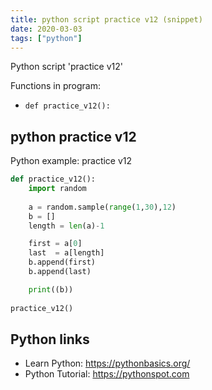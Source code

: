 ```yaml
---
title: python script practice v12 (snippet)
date: 2020-03-03
tags: ["python"]
---
```

Python script 'practice v12'

Functions in program: 
* `def practice_v12():`

## python practice v12

Python example: practice v12

```python
def practice_v12():
	import random
	
	a = random.sample(range(1,30),12)
	b = []
	length = len(a)-1

	first = a[0]
	last  = a[length]
	b.append(first)
	b.append(last)

	print((b))
	
practice_v12()

```

## Python links

- Learn Python: https://pythonbasics.org/
- Python Tutorial: https://pythonspot.com
